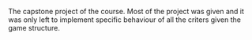 The capstone project of the course. Most of the project was given and it was only left to implement specific behaviour of all the criters given the game structure.
